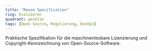 ```yaml
---
title: "Reuse Specification"
ring: Evaluieren
quadrant: gesetze
tags: [Open Source, Regulierung, DevOps]
---
```


Praktische Spezifikation für die maschinenlesbare Lizenzierung und Copyright-Kennzeichnung von Open-Source-Software.
